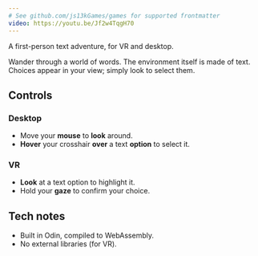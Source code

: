 ```yaml
---
# See github.com/js13kGames/games for supported frontmatter
video: https://youtu.be/Jf2w4TqgH70
---
```

A first-person text adventure, for VR and desktop.

Wander through a world of words. The environment itself is made of text. Choices appear in your view; simply look to select them.

## Controls

### Desktop

- Move your **mouse** to **look** around.
- **Hover** your crosshair **over** a text **option** to select it.

### VR

- **Look** at a text option to highlight it.
- Hold your **gaze** to confirm your choice.


## Tech notes

- Built in Odin, compiled to WebAssembly.
- No external libraries (for VR).